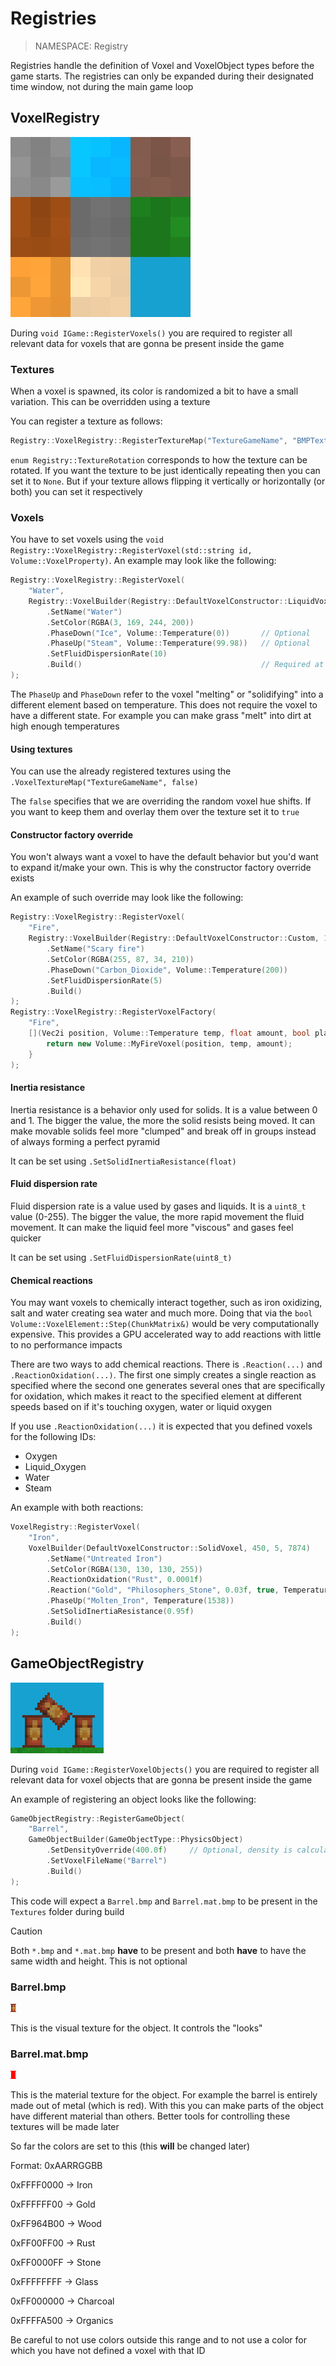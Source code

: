 # Registries

> NAMESPACE: Registry

Registries handle the definition of Voxel and VoxelObject types before the game starts. The registries can only be expanded during their designated time window, not during the main game loop

## VoxelRegistry

<img src="images/voxels.png" alt="Voxel types" title="Different voxels registered to the registry" width="288">

During `void IGame::RegisterVoxels()` you are required to register all relevant data for voxels that are gonna be present inside the game

### Textures

When a voxel is spawned, its color is randomized a bit to have a small variation. This can be overridden using a texture

You can register a texture as follows:

```cpp
Registry::VoxelRegistry::RegisterTextureMap("TextureGameName", "BMPTextureFileNameOrPath", Registry::TextureRotation::Any);
```

`enum Registry::TextureRotation` corresponds to how the texture can be rotated. If you want the texture to be just identically repeating then you can set it to `None`. But if your texture allows flipping it vertically or horizontally (or both) you can set it respectively

### Voxels

You have to set voxels using the `void Registry::VoxelRegistry::RegisterVoxel(std::string id, Volume::VoxelProperty)`. An example may look like the following:

```cpp
Registry::VoxelRegistry::RegisterVoxel(
    "Water",
    Registry::VoxelBuilder(Registry::DefaultVoxelConstructor::LiquidVoxel, 4186, 0.6f, 2)
        .SetName("Water")
        .SetColor(RGBA(3, 169, 244, 200))
        .PhaseDown("Ice", Volume::Temperature(0))       // Optional
        .PhaseUp("Steam", Volume::Temperature(99.98))   // Optional
        .SetFluidDispersionRate(10)
        .Build()                                        // Required at the end of `Registry::VoxelBuilder`
);
```

The `PhaseUp` and `PhaseDown` refer to the voxel "melting" or "solidifying" into a different element based on temperature. This does not require the voxel to have a different state. For example you can make grass "melt" into dirt at high enough temperatures

#### Using textures

You can use the already registered textures using the `.VoxelTextureMap("TextureGameName", false)`

The `false` specifies that we are overriding the random voxel hue shifts. If you want to keep them and overlay them over the texture set it to `true`

#### Constructor factory override

You won't always want a voxel to have the default behavior but you'd want to expand it/make your own. This is why the constructor factory override exists

An example of such override may look like the following:

```cpp
Registry::VoxelRegistry::RegisterVoxel(
    "Fire",
    Registry::VoxelBuilder(Registry::DefaultVoxelConstructor::Custom, 100, 0.4, 1)
        .SetName("Scary fire")
        .SetColor(RGBA(255, 87, 34, 210))
        .PhaseDown("Carbon_Dioxide", Volume::Temperature(200))
        .SetFluidDispersionRate(5)
        .Build()
);
Registry::VoxelRegistry::RegisterVoxelFactory(
    "Fire",
    [](Vec2i position, Volume::Temperature temp, float amount, bool placeUnmovableSolids) {
        return new Volume::MyFireVoxel(position, temp, amount);
    }
);
```

#### Inertia resistance

Inertia resistance is a behavior only used for solids. It is a value between 0 and 1. The bigger the value, the more the solid resists being moved. It can make movable solids feel more "clumped" and break off in groups instead of always forming a perfect pyramid

It can be set using `.SetSolidInertiaResistance(float)`

#### Fluid dispersion rate

Fluid dispersion rate is a value used by gases and liquids. It is a `uint8_t` value (0-255). The bigger the value, the more rapid movement the fluid movement. It can make the liquid feel more "viscous" and gases feel quicker

It can be set using `.SetFluidDispersionRate(uint8_t)`

#### Chemical reactions

You may want voxels to chemically interact together, such as iron oxidizing, salt and water creating sea water and much more. Doing that via the `bool Volume::VoxelElement::Step(ChunkMatrix&)` would be very computationally expensive. This provides a GPU accelerated way to add reactions with little to no performance impacts

There are two ways to add chemical reactions. There is `.Reaction(...)` and `.ReactionOxidation(...)`. The first one simply creates a single reaction as specified where the second one generates several ones that are specifically for oxidation, which makes it react to the specified element at different speeds based on if it's touching oxygen, water or liquid oxygen

If you use `.ReactionOxidation(...)` it is expected that you defined voxels for the following IDs:
- Oxygen
- Liquid_Oxygen
- Water
- Steam

An example with both reactions:

```cpp
VoxelRegistry::RegisterVoxel(
    "Iron",
    VoxelBuilder(DefaultVoxelConstructor::SolidVoxel, 450, 5, 7874)
        .SetName("Untreated Iron")
        .SetColor(RGBA(130, 130, 130, 255))
        .ReactionOxidation("Rust", 0.0001f)
        .Reaction("Gold", "Philosophers_Stone", 0.03f, true, Temperature(100))
        .PhaseUp("Molten_Iron", Temperature(1538))
        .SetSolidInertiaResistance(0.95f)
        .Build()
);
```

## GameObjectRegistry

<img src="images/voxelobjects.png" alt="Voxel Objects" title="Voxel objects registered to the registry" width="149">

During `void IGame::RegisterVoxelObjects()` you are required to register all relevant data for voxel objects that are gonna be present inside the game

An example of registering an object looks like the following:

```cpp
GameObjectRegistry::RegisterGameObject(
    "Barrel",
    GameObjectBuilder(GameObjectType::PhysicsObject)
        .SetDensityOverride(400.0f)     // Optional, density is calculated automatically when not overridden
        .SetVoxelFileName("Barrel")
        .Build()
);
```

This code will expect a `Barrel.bmp` and `Barrel.mat.bmp` to be present in the `Textures` folder during build

> [!CAUTION]  
> Both `*.bmp` and `*.mat.bmp` **have** to be present and both **have** to have the same width and height. This is not optional

### Barrel.bmp

<img src="../Games/Game/Sources/Objects/Barrel.bmp" alt="Barrel visual texture">

This is the visual texture for the object. It controls the "looks"

### Barrel.mat.bmp

<img src="../Games/Game/Sources/Objects/Barrel.mat.bmp" alt="Barrel visual texture">

This is the material texture for the object. For example the barrel is entirely made out of metal (which is red). With this you can make parts of the object have different material than others. Better tools for controlling these textures will be made later

So far the colors are set to this (this **will** be changed later)

Format: 0xAARRGGBB

0xFFFF0000 -> Iron

0xFFFFFF00 -> Gold

0xFF964B00 -> Wood

0xFF00FF00 -> Rust

0xFF0000FF -> Stone

0xFFFFFFFF -> Glass

0xFF000000 -> Charcoal

0xFFFFA500 -> Organics

Be careful to not use colors outside this range and to not use a color for which you have not defined a voxel with that ID
